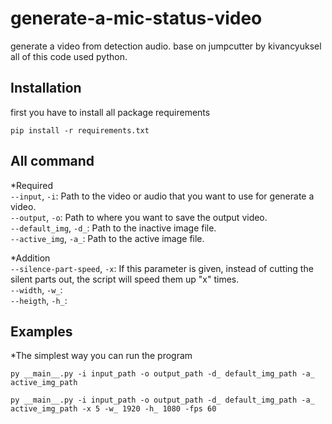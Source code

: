 # generate-a-mic-status-video
generate a video from detection audio.
base on jumpcutter by kivancyuksel
all of this code used python.

## Installation
first you have to install all package requirements
```
pip install -r requirements.txt
```

## All command
*Required  
`--input`, `-i`: Path to the video or audio that you want to use for generate a video.  
`--output`, `-o`: Path to where you want to save the output video.  
`--default_img`, `-d_`: Path to the inactive image file.  
`--active_img`, `-a_`: Path to the active image file.  
  
*Addition  
`--silence-part-speed`, `-x`: If this parameter is given, instead of cutting the silent parts out, the script will speed them up "x" times.  
`--width`, `-w_`:  
`--heigth`, `-h_`:  

## Examples
*The simplest way you can run the program
```
py __main__.py -i input_path -o output_path -d_ default_img_path -a_ active_img_path
```

```
py __main__.py -i input_path -o output_path -d_ default_img_path -a_ active_img_path -x 5 -w_ 1920 -h_ 1080 -fps 60
```
